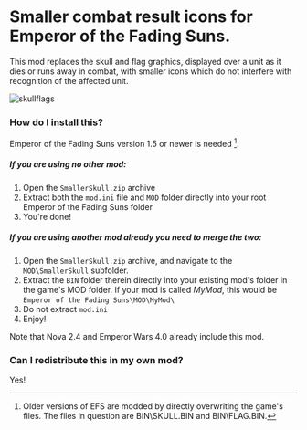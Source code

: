 # Smaller combat result icons for Emperor of the Fading Suns.

This mod replaces the skull and flag graphics, displayed over a unit as it dies or runs away in combat, with smaller icons which do not interfere with recognition of the affected unit.

![skullflags](https://user-images.githubusercontent.com/19808378/227716846-a01175c8-3833-4857-a585-6318a4d4098c.png)


### How do I install this?

Emperor of the Fading Suns version 1.5 or newer is needed [^1].

##### If you are using no other mod:
  1. Open the ```SmallerSkull.zip``` archive 
  2. Extract both the ```mod.ini``` file and ```MOD``` folder directly into your root Emperor of the Fading Suns folder
  3. You're done!

##### If you *are* using another mod already you need to merge the two:
  1. Open the ```SmallerSkull.zip``` archive, and navigate to the ```MOD\SmallerSkull``` subfolder.
  2. Extract the ```BIN``` folder therein directly into your existing mod's folder in the game's MOD folder. If your mod is called *MyMod*, this would be ```Emperor of the Fading Suns\MOD\MyMod\```
  3. Do not extract ```mod.ini```
  4. Enjoy!
  
  Note that Nova 2.4 and Emperor Wars 4.0 already include this mod.

### Can I redistribute this in my own mod?
Yes!

[^1]: Older versions of EFS are modded by directly overwriting the game's files. The files in question are BIN\SKULL.BIN and BIN\FLAG.BIN.
